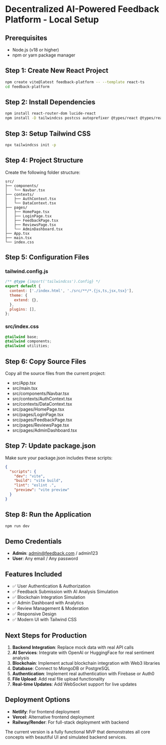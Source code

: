 # Decentralized AI-Powered Feedback Platform - Local Setup

## Prerequisites
- Node.js (v18 or higher)
- npm or yarn package manager

## Step 1: Create New React Project
```bash
npm create vite@latest feedback-platform -- --template react-ts
cd feedback-platform
```

## Step 2: Install Dependencies
```bash
npm install react-router-dom lucide-react
npm install -D tailwindcss postcss autoprefixer @types/react @types/react-dom
```

## Step 3: Setup Tailwind CSS
```bash
npx tailwindcss init -p
```

## Step 4: Project Structure
Create the following folder structure:
```
src/
├── components/
│   └── Navbar.tsx
├── contexts/
│   ├── AuthContext.tsx
│   └── DataContext.tsx
├── pages/
│   ├── HomePage.tsx
│   ├── LoginPage.tsx
│   ├── FeedbackPage.tsx
│   ├── ReviewsPage.tsx
│   └── AdminDashboard.tsx
├── App.tsx
├── main.tsx
└── index.css
```

## Step 5: Configuration Files

### tailwind.config.js
```javascript
/** @type {import('tailwindcss').Config} */
export default {
  content: ['./index.html', './src/**/*.{js,ts,jsx,tsx}'],
  theme: {
    extend: {},
  },
  plugins: [],
};
```

### src/index.css
```css
@tailwind base;
@tailwind components;
@tailwind utilities;
```

## Step 6: Copy Source Files
Copy all the source files from the current project:
- src/App.tsx
- src/main.tsx
- src/components/Navbar.tsx
- src/contexts/AuthContext.tsx
- src/contexts/DataContext.tsx
- src/pages/HomePage.tsx
- src/pages/LoginPage.tsx
- src/pages/FeedbackPage.tsx
- src/pages/ReviewsPage.tsx
- src/pages/AdminDashboard.tsx

## Step 7: Update package.json
Make sure your package.json includes these scripts:
```json
{
  "scripts": {
    "dev": "vite",
    "build": "vite build",
    "lint": "eslint .",
    "preview": "vite preview"
  }
}
```

## Step 8: Run the Application
```bash
npm run dev
```

## Demo Credentials
- **Admin**: admin@feedback.com / admin123
- **User**: Any email / Any password

## Features Included
- ✅ User Authentication & Authorization
- ✅ Feedback Submission with AI Analysis Simulation
- ✅ Blockchain Integration Simulation
- ✅ Admin Dashboard with Analytics
- ✅ Review Management & Moderation
- ✅ Responsive Design
- ✅ Modern UI with Tailwind CSS

## Next Steps for Production
1. **Backend Integration**: Replace mock data with real API calls
2. **AI Services**: Integrate with OpenAI or HuggingFace for real sentiment analysis
3. **Blockchain**: Implement actual blockchain integration with Web3 libraries
4. **Database**: Connect to MongoDB or PostgreSQL
5. **Authentication**: Implement real authentication with Firebase or Auth0
6. **File Upload**: Add real file upload functionality
7. **Real-time Updates**: Add WebSocket support for live updates

## Deployment Options
- **Netlify**: For frontend deployment
- **Vercel**: Alternative frontend deployment
- **Railway/Render**: For full-stack deployment with backend

The current version is a fully functional MVP that demonstrates all core concepts with beautiful UI and simulated backend services.